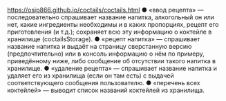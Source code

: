 
https://osip866.github.io/coctails/coctails.html
●	«ввод рецепта» — последовательно спрашивает название напитка, алкогольный он или нет, какие ингредиенты необходимы и в каких пропорциях, рецепт его приготовления (и т.д.); сохраняет всю эту информацию о коктейле в хранилище (coctailsStorage).
●	«рецепт напитка» — спрашивает название напитка и выдаёт на страницу сверстанную версию (предпочтительно) или в консоль информацию о нём по примеру, приведённому ниже, либо сообщение об отсутствии такого напитка в хранилище.
●	«удаление рецепта» — спрашивает название напитка и удаляет его из хранилища (если он там есть) с выдачей соответствующего сообщения пользователю.
●	 «перечень всех коктейлей» — выводит список названий коктейлей из хранилища.
